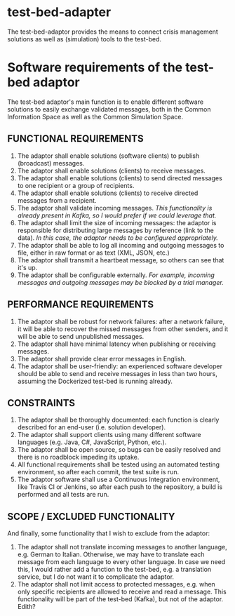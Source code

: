 # test-bed-adapter
The test-bed-adaptor provides the means to connect crisis management solutions as well as (simulation) tools to the test-bed.

# Software requirements of the test-bed adaptor

The test-bed adaptor's main function is to enable different software solutions to easily exchange validated messages, both in the Common Information Space as well as the Common Simulation Space.

## FUNCTIONAL REQUIREMENTS

1. The adaptor shall enable solutions (software clients) to publish (broadcast) messages.
2. The adaptor shall enable solutions (clients) to receive messages.
3. The adaptor shall enable solutions (clients) to send directed messages to one recipient or a group of recipients.
4. The adaptor shall enable solutions (clients) to receive directed messages from a recipient.
5. The adaptor shall validate incoming messages.
   _This functionality is already present in Kafka, so I would prefer if we could leverage that._
6. The adaptor shall limit the size of incoming messages: the adaptor is responsible for distributing large messages by reference (link to the data). _In this case, the adaptor needs to be configured appropriately._
7. The adaptor shall be able to log all incoming and outgoing messages to file, either in raw format or as text (XML, JSON, etc.)
8. The adaptor shall transmit a heartbeat message, so others can see that it's up.
9. The adaptor shall be configurable externally.
   _For example, incoming messages and outgoing messages may be blocked by a trial manager._

## PERFORMANCE REQUIREMENTS

1. The adaptor shall be robust for network failures: after a network failure, it will be able to recover the missed messages from other senders, and it will be able to send unpublished messages.
2. The adaptor shall have minimal latency when publishing or receiving messages.
3. The adaptor shall provide clear error messages in English.
4. The adaptor shall be user-friendly: an experienced software developer should be able to send and receive messages in less than two hours, assuming the Dockerized test-bed is running already.

## CONSTRAINTS

1. The adaptor shall be thoroughly documented: each function is clearly described for an end-user (i.e. solution developer).
2. The adaptor shall support clients using many different software languages (e.g. Java, C#, JavaScript, Python, etc.).
3. The adaptor shall be open source, so bugs can be easily resolved and there is no roadblock impeding its uptake.
4. All functional requirements shall be tested using an automated testing environment, so after each commit, the test suite is run.
5. The adaptor software shall use a Continuous Integration environment, like Travis CI or Jenkins, so after each push to the repository, a build is performed and all tests are run.

## SCOPE / EXCLUDED FUNCTIONALITY

And finally, some functionality that I wish to exclude from the adaptor:

1. The adaptor shall not translate incoming messages to another language, e.g. German to Italian.
Otherwise, we may have to translate each message from each language to every other language. In case we need this, I would rather add a function to the test-bed, e.g. a translation service, but I do not want it to complicate the adaptor.
2. The adaptor shall not limit access to protected messages, e.g. when only specific recipients are allowed to receive and read a message. This functionality will be part of the test-bed (Kafka), but not of the adaptor. Edith?

